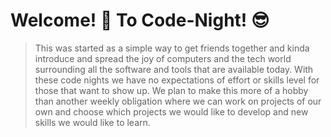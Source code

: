 # Welcome! 🙌 To Code-Night! 😎 
> This was started as a simple way to get friends together and kinda introduce and spread the joy of computers and the tech world surrounding all the software and tools that are available today.  With these code nights we have no expectations of effort or skills level for those that want to show up. We plan to make this more of a hobby than another weekly obligation where we can work on projects of our own and choose which projects we would like to develop and new skills we would like to learn.
